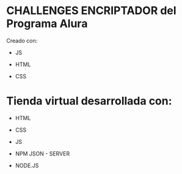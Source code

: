 # CHALLENGES ENCRIPTADOR del Programa Alura

Creado con:

- JS

- HTML

- CSS

# Tienda virtual desarrollada con:

- HTML

- CSS

- JS

- NPM JSON - SERVER

- NODE.JS
